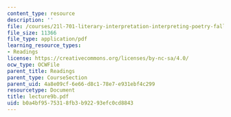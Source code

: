 ```yaml
---
content_type: resource
description: ''
file: /courses/21l-701-literary-interpretation-interpreting-poetry-fall-2003/b0a4bf9575318fb3b92293efc0cd8843_lecture9b.pdf
file_size: 11366
file_type: application/pdf
learning_resource_types:
- Readings
license: https://creativecommons.org/licenses/by-nc-sa/4.0/
ocw_type: OCWFile
parent_title: Readings
parent_type: CourseSection
parent_uid: 4a8e09cf-6e66-d8c1-78e7-e931ebf4c299
resourcetype: Document
title: lecture9b.pdf
uid: b0a4bf95-7531-8fb3-b922-93efc0cd8843
---
```

